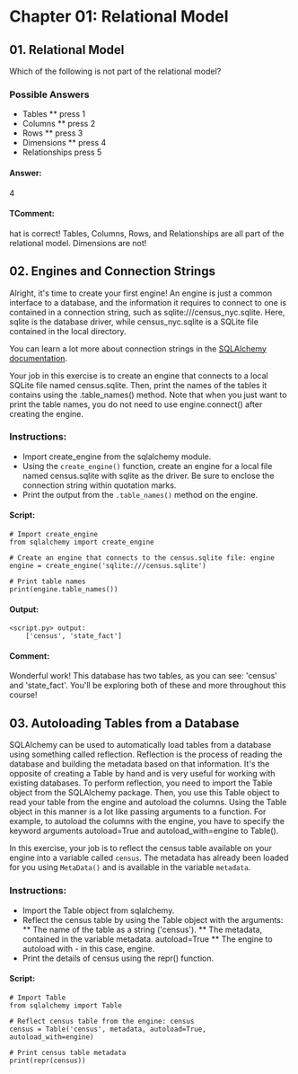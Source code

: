 # Chapter 01: Relational Model

## 01. Relational Model
Which of the following is not part of the relational model?

### Possible Answers
* Tables
** press 1
* Columns
** press 2
* Rows
** press 3
* Dimensions
** press 4
* Relationships
press 5

#### Answer:
4

#### TComment:
hat is correct! Tables, Columns, Rows, and Relationships are all part of the relational model. Dimensions are not!

## 02. Engines and Connection Strings
Alright, it's time to create your first engine! An engine is just a common interface to a database, and the information it requires to connect to one is contained in a connection string, such as sqlite:///census_nyc.sqlite. Here, sqlite is the database driver, while census_nyc.sqlite is a SQLite file contained in the local directory.

You can learn a lot more about connection strings in the <a href="http://docs.sqlalchemy.org/en/latest/core/engines.html#database-urls">SQLAlchemy documentation</a>.

Your job in this exercise is to create an engine that connects to a local SQLite file named census.sqlite. Then, print the names of the tables it contains using the .table_names() method. Note that when you just want to print the table names, you do not need to use engine.connect() after creating the engine.

### Instructions:
* Import create_engine from the sqlalchemy module.
* Using the `create_engine()` function, create an engine for a local file named census.sqlite with sqlite as the driver. Be sure to enclose the connection string within quotation marks.
* Print the output from the `.table_names()` method on the engine.

#### Script:
```
# Import create_engine
from sqlalchemy import create_engine

# Create an engine that connects to the census.sqlite file: engine
engine = create_engine('sqlite:///census.sqlite')

# Print table names
print(engine.table_names())
```
#### Output:
```
<script.py> output:
    ['census', 'state_fact']
```
#### Comment:
Wonderful work! This database has two tables, as you can see: 'census' and 'state_fact'. You'll be exploring both of these and more throughout this course!

## 03. Autoloading Tables from a Database
SQLAlchemy can be used to automatically load tables from a database using something called reflection. Reflection is the process of reading the database and building the metadata based on that information. It's the opposite of creating a Table by hand and is very useful for working with existing databases. To perform reflection, you need to import the Table object from the SQLAlchemy package. Then, you use this Table object to read your table from the engine and autoload the columns. Using the Table object in this manner is a lot like passing arguments to a function. For example, to autoload the columns with the engine, you have to specify the keyword arguments autoload=True and autoload_with=engine to Table().

In this exercise, your job is to reflect the census table available on your engine into a variable called `census`. The metadata has already been loaded for you using `MetaData()` and is available in the variable `metadata`.

### Instructions:
* Import the Table object from sqlalchemy.
* Reflect the census table by using the Table object with the arguments:
** The name of the table as a string ('census').
** The metadata, contained in the variable metadata.
autoload=True
** The engine to autoload with - in this case, engine.
* Print the details of census using the repr() function.

#### Script:
```
# Import Table
from sqlalchemy import Table

# Reflect census table from the engine: census
census = Table('census', metadata, autoload=True, autoload_with=engine)

# Print census table metadata
print(repr(census))
```

